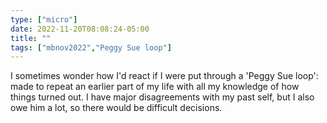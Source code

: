 ```yaml
---
type: ["micro"]
date: 2022-11-20T08:08:24-05:00
title: ""
tags: ["mbnov2022","Peggy Sue loop"]
---
```

I sometimes wonder how I'd react if I were put through a 'Peggy Sue loop': made to repeat an earlier part of my life with all my knowledge of how things turned out. I have major disagreements with my past self, but I also owe him a lot, so there would be difficult decisions.

